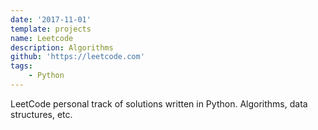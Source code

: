 ```yaml
---
date: '2017-11-01'
template: projects
name: Leetcode
description: Algorithms
github: 'https://leetcode.com'
tags: 
    - Python
---
```

LeetCode personal track of solutions written in Python. Algorithms, data structures, etc.